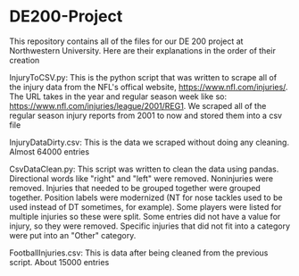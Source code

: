 # DE200-Project

This repository contains all of the files for our DE 200 project at Northwestern University. Here are their explanations in the order of their creation



InjuryToCSV.py:
This is the python script that was written to scrape all of the injury data from the NFL's offical website, https://www.nfl.com/injuries/.
The URL takes in the year and regular season week like so: https://www.nfl.com/injuries/league/2001/REG1. We scraped all of the regular season injury reports
from 2001 to now and stored them into a csv file

InjuryDataDirty.csv:
This is the data we scraped without doing any cleaning. Almost 64000 entries

CsvDataClean.py:
This script was written to clean the data using pandas. Directional words like "right" and "left" were removed. Noninjuries were removed. 
Injuries that needed to be grouped together were grouped together. Position labels were modernized (NT for nose tackles used to be used
instead of DT sometimes, for example). Some players were listed for multiple injuries so these were split. Some entries did not have
a value for injury, so they were removed. Specific injuries that did not fit into a category were put into an "Other" category.

FootballInjuries.csv:
This is data after being cleaned from the previous script. About 15000 entries
